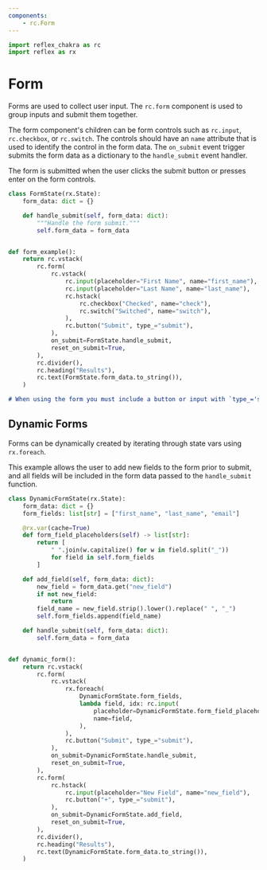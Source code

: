 ```yaml
---
components:
    - rc.Form
---
```


```python exec
import reflex_chakra as rc
import reflex as rx
```

# Form

Forms are used to collect user input. The `rc.form` component is used to group inputs and submit them together.

The form component's children can be form controls such as `rc.input`, `rc.checkbox`, or `rc.switch`. The controls should have an `name` attribute that is used to identify the control in the form data. The `on_submit` event trigger submits the form data as a dictionary to the `handle_submit` event handler.

The form is submitted when the user clicks the submit button or presses enter on the form controls.

```python demo exec
class FormState(rx.State):
    form_data: dict = {}

    def handle_submit(self, form_data: dict):
        """Handle the form submit."""
        self.form_data = form_data


def form_example():
    return rc.vstack(
        rc.form(
            rc.vstack(
                rc.input(placeholder="First Name", name="first_name"),
                rc.input(placeholder="Last Name", name="last_name"),
                rc.hstack(
                    rc.checkbox("Checked", name="check"),
                    rc.switch("Switched", name="switch"),
                ),
                rc.button("Submit", type_="submit"),
            ),
            on_submit=FormState.handle_submit,
            reset_on_submit=True,
        ),
        rc.divider(),
        rc.heading("Results"),
        rc.text(FormState.form_data.to_string()),
    )
```

```markdown alert warning
# When using the form you must include a button or input with `type_='submit'`.
```

## Dynamic Forms

Forms can be dynamically created by iterating through state vars using `rx.foreach`.

This example allows the user to add new fields to the form prior to submit, and all
fields will be included in the form data passed to the `handle_submit` function.

```python demo exec
class DynamicFormState(rx.State):
    form_data: dict = {}
    form_fields: list[str] = ["first_name", "last_name", "email"]

    @rx.var(cache=True)
    def form_field_placeholders(self) -> list[str]:
        return [
            " ".join(w.capitalize() for w in field.split("_"))
            for field in self.form_fields
        ]

    def add_field(self, form_data: dict):
        new_field = form_data.get("new_field")
        if not new_field:
            return
        field_name = new_field.strip().lower().replace(" ", "_")
        self.form_fields.append(field_name)

    def handle_submit(self, form_data: dict):
        self.form_data = form_data


def dynamic_form():
    return rc.vstack(
        rc.form(
            rc.vstack(
                rx.foreach(
                    DynamicFormState.form_fields,
                    lambda field, idx: rc.input(
                        placeholder=DynamicFormState.form_field_placeholders[idx],
                        name=field,
                    ),
                ),
                rc.button("Submit", type_="submit"),
            ),
            on_submit=DynamicFormState.handle_submit,
            reset_on_submit=True,
        ),
        rc.form(
            rc.hstack(
                rc.input(placeholder="New Field", name="new_field"),
                rc.button("+", type_="submit"),
            ),
            on_submit=DynamicFormState.add_field,
            reset_on_submit=True,
        ),
        rc.divider(),
        rc.heading("Results"),
        rc.text(DynamicFormState.form_data.to_string()),
    )
```
